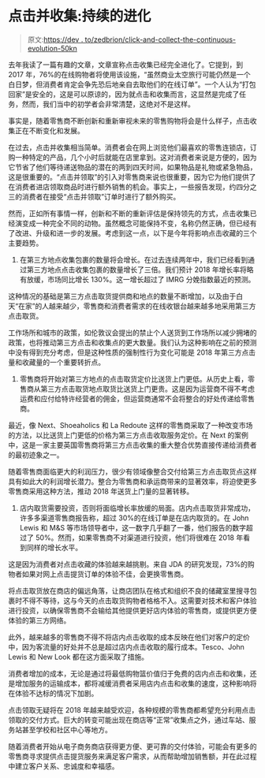 # 点击并收集:持续的进化

> 原文:[https://dev . to/zedbrion/click-and-collect-the-continuous-evolution-50kn](https://dev.to/zedbrion/click-and-collect-the-continual-evolution-50kn)

去年我读了一篇有趣的文章，文章宣称点击收集已经完全进化了。它提到，到 2017 年，76%的在线购物者将使用该设施，“虽然商业太空旅行可能仍然是一个白日梦，但消费者肯定会争先恐后地亲自去取他们的在线订单”。一个人认为“打包回家”是安全的，这是可以原谅的，因为就点击和收集而言，这显然是完成了任务，然而，我们当中的初学者会非常清楚，这绝对不是这样。

事实是，随着零售商不断创新和重新审视未来的零售购物将会是什么样子，点击收集正在不断变化和发展。

在过去，点击并收集相当简单。消费者会在网上浏览他们最喜欢的零售连锁店，订购一种特定的产品，几个小时后就能在店里拿到。这对消费者来说是方便的，因为它节省了他们等待递送物品的潜在的两到四天时间，如果物品是礼物或紧急物品，这是很重要的。“点击并领取”的引入对零售商来说也很重要，因为它为他们提供了在消费者进店领取商品时进行额外销售的机会。事实上，一些报告发现，约四分之三的消费者在接受“点击并领取”订单时进行了额外购买。

然而，正如所有事情一样，创新和不断的重新评估是保持领先的方式，点击收集已经演变成一种完全不同的动物。虽然概念可能保持不变，名称仍然正确，但已经有了改进、升级和进一步的发展。考虑到这一点，以下是今年将影响点击收藏的三个主要趋势。

1.  在第三方地点收集包裹的数量将会增长。在过去连续两年中，我们已经看到通过第三方地点点击收集包裹的数量增长了三倍。我们预计 2018 年增长率将略有放缓，市场同比增长 130%。这一增长超过了 IMRG 分娩指数最近的预测。

这种情况的基础是第三方点击取货提供商和地点的数量不断增加，以及由于白天“在家”的人越来越少，零售商和消费者需求的在线收银台越来越多地采用第三方点击取货。

工作场所和城市的政策，如伦敦议会提出的禁止个人送货到工作场所以减少拥堵的政策，也将推动第三方点击和收集点的更大数量。我们认为这种影响在之前的预测中没有得到充分考虑，但是这种性质的强制性行为变化可能是 2018 年第三方点击量和收藏量的一个重要转折点。

1.  零售商将开始对第三方地点的点击取货定价比送货上门更低。从历史上看，零售商从第三方点击取货地点取货比送货上门更贵。这是因为运营商不得不考虑运费和应付给特许经营者的佣金，但运营商通常不会将整合的好处传递给零售商。

最近，像 Next、Shoeaholics 和 La Redoute 这样的零售商采取了一种改变市场的方法，以比送货上门更低的价格为第三方点击收取服务定价。在 Next 的案例中，这是一家主要英国零售商将第三方点击收集的重大整合优势直接传递给消费者的最初迹象之一。

随着零售商面临更大的利润压力，很少有领域像整合交付给第三方点击取货点这样具有如此大的利润增长潜力。整合为零售商和承运商带来的显著效率，将迫使更多零售商采用这种方法，推动 2018 年送货上门量的显著转移。

1.  店内取货需要投资，否则将面临增长率放缓的局面。店内点击取货非常成功，许多多渠道零售商报告称，超过 30%的在线订单是在店内取货的。在 John Lewis 和 M&S 等市场领导者中，这一数字几乎翻了一番，他们报告的数字超过了 50%。然而，如果零售商不对渠道进行投资，他们将很难在 2018 年看到同样的增长水平。

这是因为消费者对点击收藏的体验越来越挑剔。来自 JDA 的研究发现，73%的购物者如果对网上点击提货订单的体验不佳，会更换零售商。

将点击取货放在商店的偏远角落，让商店团队在格式和组织不良的储藏室里搜寻包裹时不得不等待，这与今天的点击取货购物者格格不入。这需要对技术和客户体验进行投资，以确保零售商不会输给其他提供更好店内体验的零售商，或提供更方便体验的第三方网络。

此外，越来越多的零售商不得不将店内点击收取的成本反映在他们对客户的定价中，因为客流量的好处并不总是超过店内点击收取的履行成本。Tesco、John Lewis 和 New Look 都在这方面采取了措施。

消费者增加的成本，无论是通过将最低购物篮价值归于免费的店内点击和收集，还是增加服务的运输成本，都将减缓消费者采用店内点击和收集的速度，这种影响将在体验不达标的情况下加剧。

点击领取无疑将在 2018 年越来越受欢迎，各种规模的零售商都希望充分利用点击领取的交付方式。巨大的转变可能出现在商店等“正常”收集点之外，通过车站、服务站甚至学校和社区中心等地方。

随着消费者开始从电子商务商店获得更方便、更可靠的交付体验，可能会有更多的零售商寻求提供点击提货服务来满足客户需求，从而帮助增加销售额，并在此过程中建立客户关系、忠诚度和幸福感。